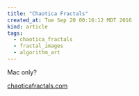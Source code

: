 ```yaml
---
title: "Chaotica Fractals"
created_at: Tue Sep 20 00:16:12 MDT 2016
kind: article
tags:
  - chaotica_fractals
  - fractal_images
  - algorithm_art
---
```


Mac only?

<a href="http://www.chaoticafractals.com/" target="_blank">chaoticafractals.com</a>

<!--
html boilerplate
<a href="" target="_blank"></a>
<a name=""></a>
<img src="" width="400px">
<ul>
  <li></li>
</ul>
<pre>
</pre>
<pre><code>
</code></pre>
<math xmlns='http://www.w3.org/1998/Math/MathML' display='block'>
</math>
-->
